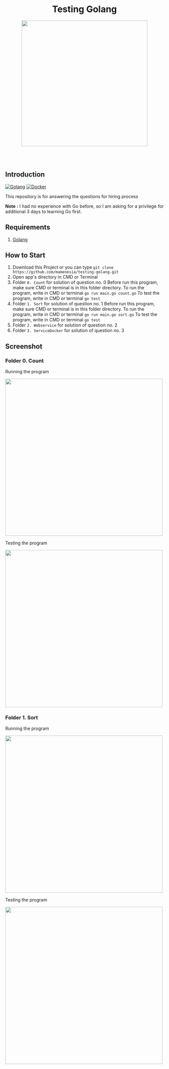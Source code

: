 <h1 align='center'>Testing Golang</h1>

<p align='center'>
    <img width="400" src='https://www.vertica.com/wp-content/uploads/2019/07/Golang.png' />
</p>

<br>
<br>

## Introduction
[![Golang](https://img.shields.io/badge/Go-v1.13.5-blue)](https://golang.org)
[![Docker](https://img.shields.io/badge/Docker-v6.60-orange)]()


<p align='justify'>This repository is for answering the questions for hiring process</p>
<p align='justify'><strong>Note : </strong>I had no experience with Go before, so I am asking for a privilege for additional 3 days to learning Go first.</p>


## Requirements
1. <a href="https://golang.org/">Golang</a>

## How to Start
1. Download this Project or you can type ``` git clone https://github.com/mamenesia/testing-golang.git ```
2. Open app's directory in CMD or Terminal
3. Folder `0. Count` for solution of question no. 0 
   Before run this program, make sure CMD or terminal is in this folder directory.
   To run the program, write in CMD or terminal `go run main.go count.go`
   To test the program, write in CMD or terminal `go test` 
4. Folder `1. Sort` for solution of question no. 1
   Before run this program, make sure CMD or terminal is in this folder directory.
  To run the program, write in CMD or terminal `go run main.go sort.go`
   To test the program, write in CMD or terminal `go test` 
5. Folder `2. Webservice` for solution of question no. 2
6. Folder `3. ServiceDocker` for solution of question no. 3


## Screenshot
### Folder 0. Count
<p align='center'>
  <span>
      <p>Running the program</p>
      <image width="500" src="./screenshot/count_run.png" />
      <p>Testing the program</p>
      <image width="500" src="./screenshot/count_test.png" />   
  </span>
</p>

### Folder 1. Sort
<p align='center'>
  <span>
      <p>Running the program</p>
      <image width="500" src="./screenshot/sort_run.png" />
      <p>Testing the program</p>
      <image width="500" src="./screenshot/sort_test.png" />   
  </span>
</p>